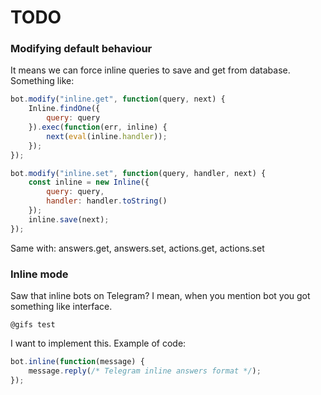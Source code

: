 # TODO

### Modifying default behaviour

It means we can force inline queries to save and get from database. Something like:

```javascript
bot.modify("inline.get", function(query, next) {
    Inline.findOne({
        query: query
    }).exec(function(err, inline) {
        next(eval(inline.handler));
    });
});

bot.modify("inline.set", function(query, handler, next) {
    const inline = new Inline({
        query: query,
        handler: handler.toString()
    });
    inline.save(next);
});
```

Same with: answers.get, answers.set, actions.get, actions.set

### Inline mode

Saw that inline bots on Telegram? I mean, when you mention bot you got something like interface.

```
@gifs test
```

I want to implement this. Example of code:

```javascript
bot.inline(function(message) {
    message.reply(/* Telegram inline answers format */);
});
```